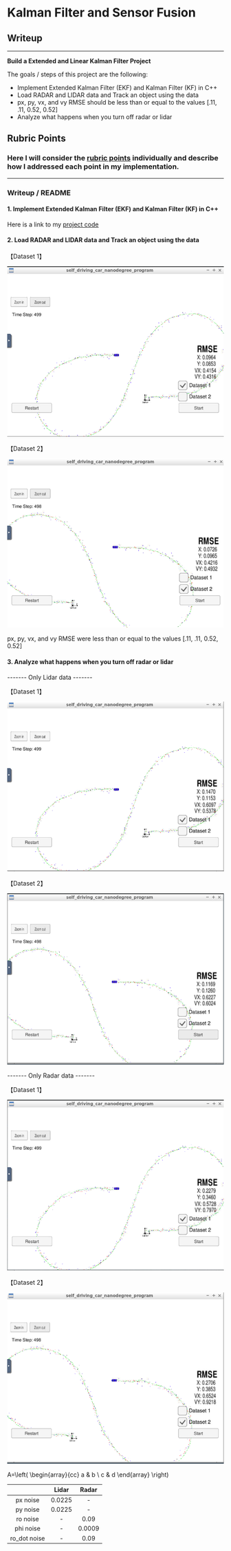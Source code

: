 # **Kalman Filter and Sensor Fusion** 

## Writeup

---

**Build a Extended and Linear Kalman Filter Project**

The goals / steps of this project are the following:
* Implement Extended Kalman Filter (EKF) and Kalman Filter (KF) in C++
* Load RADAR and LIDAR data and Track an object using the data
* px, py, vx, and vy RMSE should be less than or equal to the values [.11, .11, 0.52, 0.52]
* Analyze what happens when you turn off radar or lidar


## Rubric Points
### Here I will consider the [rubric points](https://review.udacity.com/#!/rubrics/748/view) individually and describe how I addressed each point in my implementation.  

---
### Writeup / README

#### 1. Implement Extended Kalman Filter (EKF) and Kalman Filter (KF) in C++

Here is a link to my [project code](./src)

#### 2. Load RADAR and LIDAR data and Track an object using the data

【Dataset 1】

![alt text](./results/SF_1.png)

【Dataset 2】

![alt text](./results/SF_2.png)

px, py, vx, and vy RMSE were less than or equal to the values [.11, .11, 0.52, 0.52]

#### 3. Analyze what happens when you turn off radar or lidar

------- Only Lidar data -------

【Dataset 1】

![alt text](./results/LIDAR_1.png)

【Dataset 2】

![alt text](./results/LIDAR_2.png)

------- Only Radar data -------

【Dataset 1】

![alt text](./results/RADAR_1.png)

【Dataset 2】

![alt text](./results/RADAR_2.png)

A=\left(
\begin{array}{cc} 
a & b \\ c & d 
\end{array}
\right)

|       | Lidar | Radar |
|:-----------:|:------------:|:------------:|
| px noise | 0.0225 | - |
| py noise | 0.0225 | - |
| ro noise | - | 0.09 |
| phi noise | - | 0.0009 |
| ro_dot noise | - | 0.09 |
